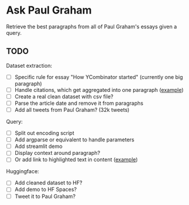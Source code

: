 # Ask Paul Graham

Retrieve the best paragraphs from all of Paul Graham's essays given a query.


## TODO

Dataset extraction:
- [ ] Specific rule for essay "How YCombinator started" (currently one big paragraph)
- [ ] Handle citations, which get aggregated into one paragraph ([example](http://www.paulgraham.com/really.html?viewfullsite=1#:~:text=A%20lot%20of%20founders%20complained))
- [ ] Create a real clean dataset with csv file?
- [ ] Parse the article date and remove it from paragraphs
- [ ] Add all tweets from Paul Graham? (32k tweets)

Query:
- [ ] Split out encoding script
- [ ] Add argparse or equivalent to handle parameters
- [ ] Add streamlit demo
- [ ] Display context around paragraph?
- [ ] Or add link to highlighted text in content ([example](http://www.paulgraham.com/really.html?viewfullsite=1#:~:text=A%20lot%20of%20founders%20complained))

Huggingface:
- [ ] Add cleaned dataset to HF?
- [ ] Add demo to HF Spaces?
- [ ] Tweet it to Paul Graham?
